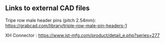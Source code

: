 ## Links to external CAD files
Tripe row male header pins (pitch 2.54mm): https://grabcad.com/library/triple-row-male-pin-headers-1

XH Connector : https://www.jst-mfg.com/product/detail_e.php?series=277

